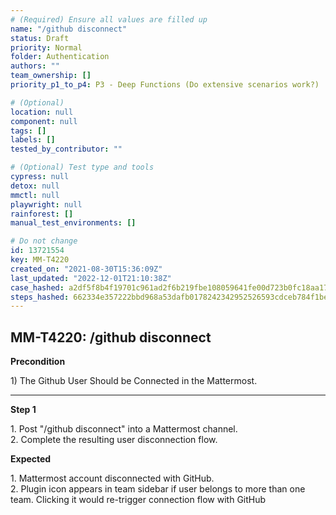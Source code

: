 ```yaml
---
# (Required) Ensure all values are filled up
name: "/github disconnect"
status: Draft
priority: Normal
folder: Authentication
authors: ""
team_ownership: []
priority_p1_to_p4: P3 - Deep Functions (Do extensive scenarios work?)

# (Optional)
location: null
component: null
tags: []
labels: []
tested_by_contributor: ""

# (Optional) Test type and tools
cypress: null
detox: null
mmctl: null
playwright: null
rainforest: []
manual_test_environments: []

# Do not change
id: 13721554
key: MM-T4220
created_on: "2021-08-30T15:36:09Z"
last_updated: "2022-12-01T21:10:38Z"
case_hashed: a2df5f8b4f19701c961ad2f6b219fbe108059641fe00d723b0fc18aa17547b8a44192551d3ee368392de6daaa3d1fcf6
steps_hashed: 662334e357222bbd968a53dafb0178242342952526593cdceb784f1be4da001a54e6597fc2faf7bc10f10fa42e77751f
---
```


<!-- (Auto-generated) Based on frontmatter's "key" and "name" -->

## MM-T4220: /github disconnect

**Precondition**

1\) The Github User Should be Connected in the Mattermost.

---

**Step 1**

1\. Post "/github disconnect" into a Mattermost channel.\
2\. Complete the resulting user disconnection flow.

**Expected**

1\. Mattermost account disconnected with GitHub.\
2\. Plugin icon appears in team sidebar if user belongs to more than one team. Clicking it would re-trigger connection flow with GitHub
